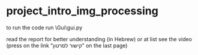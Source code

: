 # project_intro_img_processing
to run the code run \Gui\gui.py

read the report for better understanding (in Hebrew) or at list see the video (press on the link "קישור לסרטון" on the last page)
